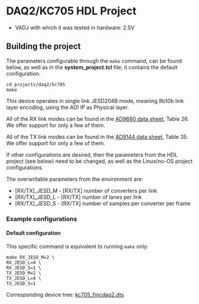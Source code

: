 <!-- no_no_os -->

# DAQ2/KC705 HDL Project

- VADJ with which it was tested in hardware: 2.5V

## Building the project

The parameters configurable through the `make` command, can be found below, as well as in the **system_project.tcl** file; it contains the default configuration.

```
cd projects/daq2/kc705
make
```

This device operates in single link JESD204B mode, meaning 8b10b link layer encoding, using the ADI IP as Physical layer.

All of the RX link modes can be found in the [AD9680 data sheet](https://www.analog.com/media/en/technical-documentation/data-sheets/AD9680.pdf), Table 26. We offer support for only a few of them.

All of the TX link modes can be found in the [AD9144 data sheet](https://www.analog.com/media/en/technical-documentation/data-sheets/AD9144.pdf), Table 35. We offer support for only a few of them.

If other configurations are desired, then the parameters from the HDL project (see below) need to be changed, as well as the Linux/no-OS project configurations.

The overwritable parameters from the environment are:

- [RX/TX]_JESD_M - [RX/TX] number of converters per link
- [RX/TX]_JESD_L - [RX/TX] number of lanes per link
- [RX/TX]_JESD_S - [RX/TX] number of samples per converter per frame

### Example configurations

#### Default configuration

This specific command is equivalent to running `make` only:

```
make RX_JESD_M=2 \
RX_JESD_L=4 \
RX_JESD_S=1 \
TX_JESD_M=2 \
TX_JESD_L=4 \
TX_JESD_S=1
```

Corresponding device tree: [kc705_fmcdaq2.dts](https://github.com/analogdevicesinc/linux/blob/main/arch/microblaze/boot/dts/kc705_fmcdaq2.dts)
